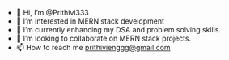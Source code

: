 - 👋 Hi, I’m @Prithivi333
- 👀 I’m interested in MERN stack development
- 🌱 I’m currently enhancing my DSA and problem solving skills.
- 💞️ I’m looking to collaborate on MERN stack projects.
- 📫 How to reach me prithivienggg@gmail.com

<!---
Prithivi333/Prithivi333 is a ✨ special ✨ repository because its `README.md` (this file) appears on your GitHub profile.
You can click the Preview link to take a look at your changes.
--->
